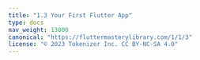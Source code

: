 ```yaml
---
title: "1.3 Your First Flutter App"
type: docs
nav_weight: 13000
canonical: "https://fluttermasterylibrary.com/1/1/3"
license: "© 2023 Tokenizer Inc. CC BY-NC-SA 4.0"
---
```

